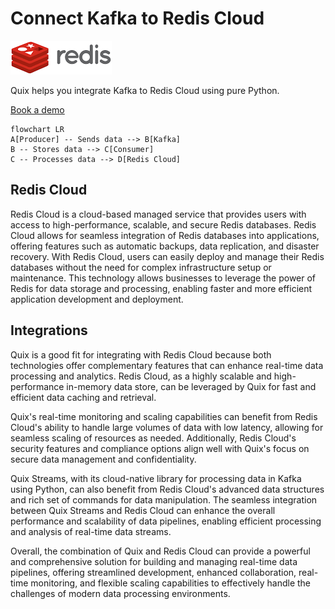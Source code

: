# Connect Kafka to Redis Cloud

![](./images/logo_1.jpg)

Quix helps you integrate Kafka to Redis Cloud using pure Python.

<div>
<a class="md-button md-button--primary" href="https://share.hsforms.com/1iW0TmZzKQMChk0lxd_tGiw4yjw2?__hstc=175542013.2303933fbd746c0ac86d9ccbe9bc9100.1728383268831.1729603416735.1729620918855.31&__hssc=175542013.1.1729620918855&__hsfp=2132701734" target="_blank" style="margin-right:.5rem;">Book a demo</a>
<br/>
</div>

```mermaid
flowchart LR
A[Producer] -- Sends data --> B[Kafka]
B -- Stores data --> C[Consumer]
C -- Processes data --> D[Redis Cloud]
```

## Redis Cloud

Redis Cloud is a cloud-based managed service that provides users with access to high-performance, scalable, and secure Redis databases. Redis Cloud allows for seamless integration of Redis databases into applications, offering features such as automatic backups, data replication, and disaster recovery. With Redis Cloud, users can easily deploy and manage their Redis databases without the need for complex infrastructure setup or maintenance. This technology allows businesses to leverage the power of Redis for data storage and processing, enabling faster and more efficient application development and deployment.

## Integrations

Quix is a good fit for integrating with Redis Cloud because both technologies offer complementary features that can enhance real-time data processing and analytics. Redis Cloud, as a highly scalable and high-performance in-memory data store, can be leveraged by Quix for fast and efficient data caching and retrieval.

Quix's real-time monitoring and scaling capabilities can benefit from Redis Cloud's ability to handle large volumes of data with low latency, allowing for seamless scaling of resources as needed. Additionally, Redis Cloud's security features and compliance options align well with Quix's focus on secure data management and confidentiality.

Quix Streams, with its cloud-native library for processing data in Kafka using Python, can also benefit from Redis Cloud's advanced data structures and rich set of commands for data manipulation. The seamless integration between Quix Streams and Redis Cloud can enhance the overall performance and scalability of data pipelines, enabling efficient processing and analysis of real-time data streams.

Overall, the combination of Quix and Redis Cloud can provide a powerful and comprehensive solution for building and managing real-time data pipelines, offering streamlined development, enhanced collaboration, real-time monitoring, and flexible scaling capabilities to effectively handle the challenges of modern data processing environments.

